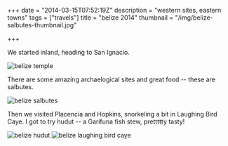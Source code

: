 +++
date = "2014-03-15T07:52:19Z"
description = "western sites, eastern towns"
tags = ["travels"]
title = "belize 2014"
thumbnail = "/img/belize-salbutes-thumbnail.jpg"

+++

We started inland, heading to San Ignacio.

<!--more-->

![belize temple](/img/belize-temple.jpg)

There are some amazing archaelogical sites and great food -- these are salbutes.

![belize salbutes](/img/belize-salbutes.jpg)

Then we visited Placencia and Hopkins, snorkeling a bit in Laughing Bird Caye.
I got to try hudut -- a Garifuna fish stew, prettttty tasty!

![belize hudut](/img/belize-hudut.jpg)
![belize laughing bird caye](/img/belize-laughingbird-caye.jpg)
